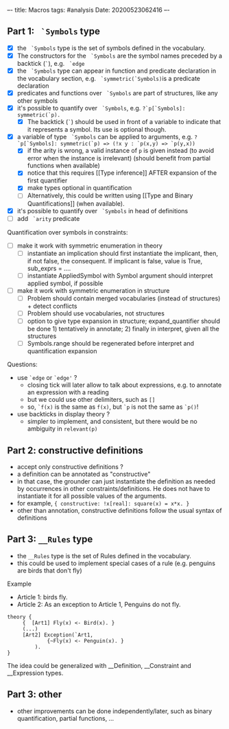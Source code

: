 –-
title: Macros
tags: #analysis
Date: 20200523062416
–-

## Part 1: `` `Symbols`` type
- [x] the `` `Symbols`` type is the set of symbols defined in the vocabulary.  
- [x] The constructors for the `` `Symbols`` are the symbol names preceded by a backtick (`` ` ``), e.g. `` `edge``
- [x] the `` `Symbols`` type can appear in function and predicate declaration in the vocabulary section, e.g. `` `symmetric(`Symbols)``is a predicate declaration
- [x] predicates and functions over `` `Symbols`` are part of structures, like any other symbols
- [x] it's possible to quantify over `` `Symbols``, e.g. ``?`p[`Symbols]: symmetric(`p).``
    - [x] The backtick  (`` ` ``) should be used in front of a variable to indicate that it represents a symbol.  Its use is optional though.
- [x] a variable of type `` `Symbols`` can be applied to arguments, e.g. ``?`p[`Symbols]: symmetric(`p) => (!x y : `p(x,y) => `p(y,x))``
    - [x]  if the arity is wrong, a valid instance of `p`  is given instead (to avoid error when the instance is irrelevant) (should benefit from partial functions when available)
    - [x] notice that this requires [[Type inference]] AFTER expansion of the first quantifier
    - [x] make types optional in quantification
    - [ ] Alternatively, this could be written using [[Type and Binary Quantifications]] (when available).
- [x] it's possible to quantify over `` `Symbols`` in head of definitions
- [ ] add `` `arity`` predicate

Quantification over symbols in constraints:
- [ ] make it work with symmetric enumeration in theory
    - [ ] instantiate an implication should first instantiate the implicant, then, if not false, the consequent.  If implicant is false, value is True, sub_exprs = ….
    - [ ] instantiate AppliedSymbol with Symbol argument should interpret applied symbol, if possible
- [ ] make it work with symmetric enumeration in structure
    - [ ] Problem should contain merged vocabularies (instead of structures) + detect conflicts
    - [ ] Problem should use vocabularies, not structures
    - [ ] option to give type expansion in structure; expand_quantifier should be done 1) tentatively in annotate; 2) finally in interpret, given all the structures
    - [ ] Symbols.range should be regenerated before interpret and quantification expansion

Questions:
* use `` `edge `` or `` `edge' `` ? 
    * closing tick will later allow to talk about expressions, e.g. to annotate an expression with a reading
    * but we could use other delimiters, such as `[]`
    * so, `` `f(x) `` is the same as `` f(x) ``, but  `` `p `` is not the same as `` `p() ``!
* use backticks in display theory ?
    * simpler to implement, and consistent, but there would be no ambiguity in `relevant(p)`

## Part 2: constructive definitions
* accept only constructive definitions ?
* a definition can be annotated as "constructive"
* in that case, the grounder can just instantiate the definition as needed by occurrences in other constraints/definitions.  He does not have to instantiate it for all possible values of the arguments.
* for example, `{ constructive: !x[real]: square(x) = x*x. }` 
* other than annotation, constructive definitions follow the usual syntax of definitions

## Part 3: `__Rules` type
* the `__Rules` type is the set of Rules defined in the vocabulary.  
* this could be used to implement special cases of a rule (e.g. penguins are birds that don't fly)

Example
- Article 1: birds fly.  
- Article 2: As an exception to Article 1, Penguins do not fly.  

```
theory {  
     {  [Art1] Fly(x) <- Bird(x). }  
     (...)  
     [Art2] Exception(`Art1,  
             {~Fly(x) <- Penguin(x). }  
         ).
}
```
The idea could be generalized with \_\_Definition, \_\_Constraint and __Expression types.

## Part 3: other
* other improvements can be done independently/later, such as binary quantification, partial functions, …

